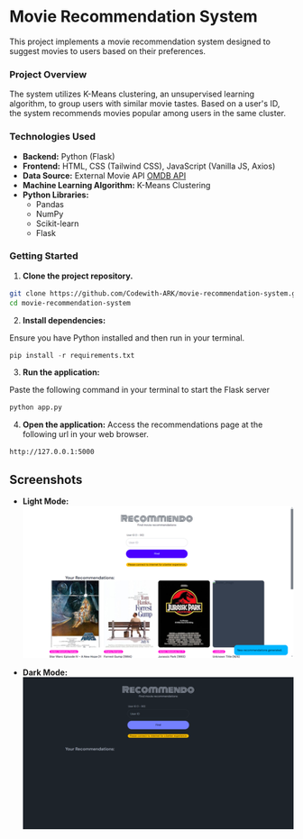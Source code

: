 # Movie Recommendation System

This project implements a movie recommendation system designed to suggest movies to users based on their preferences.

### Project Overview

The system utilizes K-Means clustering, an unsupervised learning algorithm, to group users with similar movie tastes. Based on a user's ID, the system recommends movies popular among users in the same cluster.

### Technologies Used

- **Backend:** Python (Flask)
- **Frontend:** HTML, CSS (Tailwind CSS), JavaScript (Vanilla JS, Axios)
- **Data Source:** External Movie API [OMDB API](https://www.omdbapi.com/)
- **Machine Learning Algorithm:** K-Means Clustering
- **Python Libraries:**
  - Pandas
  - NumPy
  - Scikit-learn
  - Flask

### Getting Started

1. **Clone the project repository.**

```bash
git clone https://github.com/Codewith-ARK/movie-recommendation-system.git
cd movie-recommendation-system
```

2. **Install dependencies:**

Ensure you have Python installed and then run in your terminal.

```python
pip install -r requirements.txt
```

3. **Run the application:**

Paste the following command in your terminal to start the Flask server

```python
python app.py
```

4. **Open the application:** Access the recommendations page at the following url in your web browser.

```text
http://127.0.0.1:5000
```

## Screenshots

- **Light Mode:**
  ![Homepage Light](screenshots/home_light.png)

- **Dark Mode:**
  ![Homepage Dark](screenshots/home_dark.png)